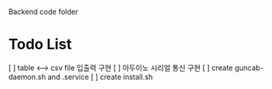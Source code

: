 Backend code folder

# Todo List
[ ] table <--> csv file 입출력 구현
[ ] 아두이노 시리얼 통신 구현
[ ] create guncab-daemon.sh and .service
[ ] create install.sh